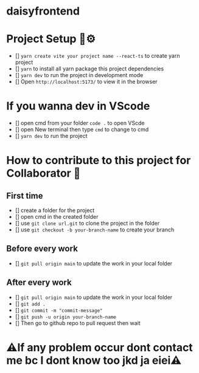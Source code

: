 # daisyfrontend

# Project Setup 🧰⚙️

- [] `yarn create vite your project name --react-ts` to create yarn project
- [] `yarn` to install all yarn package this project dependencies
- [] `yarn dev` to run the project in development mode
- [] Open `http://localhost:5173/` to view it in the browser

# If you wanna dev in VScode
- [] open cmd from your folder `code .` to open VScde
- [] open New terminal then type `cmd` to change to cmd
- [] `yarn dev` to run the project

# How to contribute to this project for Collaborator 👥

## First time

- [] create a folder for the project
- [] open cmd in the created folder
- [] use `git clone url.git` to clone the project in the folder
- [] use `git checkout -b your-branch-name` to create your branch

## Before every work

- [] `git pull origin main` to update the work in your local folder

## After every work

- [] `git pull origin main` to update the work in your local folder
- [] `git add .`
- [] `git commit -m "commit-message"`
- [] `git push -u origin your-branch-name`
- [] Then go to github repo to pull request then wait

# ⚠️If any problem occur dont contact me bc I dont know too jkd ja eiei⚠️
